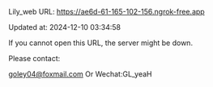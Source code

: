 Lily_web URL: https://ae6d-61-165-102-156.ngrok-free.app

Updated at: 2024-12-10 03:34:58

If you cannot open this URL, the server might be down.

Please contact: 

goley04@foxmail.com Or Wechat:GL_yeaH